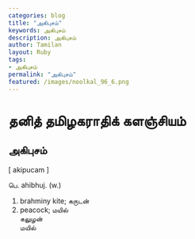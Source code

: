 ```yaml
---  
categories: blog  
title: "அகிபுசம்"
keywords: அகிபுசம்  
description: அகிபுசம்
author: Tamilan  
layout: Ruby  
tags:     
- அகிபுசம்
permalink: "அகிபுசம்"  
featured: /images/noolkal_96_6.png  
--- 
```

# தனித் தமிழகராதிக் களஞ்சியம்
## அகிபுசம்

[ akipucam ]  
  
பெ. ahibhuj. (w.)  
1. brahminy kite; கருடன்  
2. peacock; மயில்  
கலுழன்  
மயில்